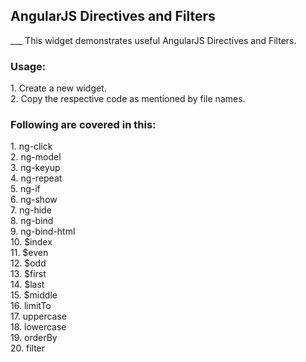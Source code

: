 <h2>AngularJS Directives and Filters</h2>
___
This widget demonstrates useful AngularJS Directives and Filters.

<h3>Usage:</h3>
1. Create a new widget.<br>
2. Copy the respective code as mentioned by file names.

<h3>Following are covered in this:</h3>
1. ng-click<br>
2. ng-model<br>
3. ng-keyup<br>
4. ng-repeat<br>
5. ng-if<br>
6. ng-show<br>
7. ng-hide<br>
8. ng-bind<br>
9. ng-bind-html<br>
10. $index<br>
11. $even<br>
12. $odd<br>
13. $first<br>
14. $last<br>
15. $middle<br>
16. limitTo<br>
17. uppercase<br>
18. lowercase<br>
19. orderBy<br>
20. filter 
